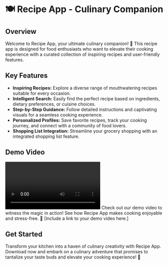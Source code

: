 # 🍽️ Recipe App - Culinary Companion

## Overview

Welcome to  Recipe App, your ultimate culinary companion! 🌟 This recipe app is designed for food enthusiasts who want to elevate their cooking experience with a curated collection of inspiring recipes and user-friendly features.

## Key Features

- **Inspiring Recipes:** Explore a diverse range of mouthwatering recipes suitable for every occasion.
- **Intelligent Search:** Easily find the perfect recipe based on ingredients, dietary preferences, or cuisine choices.
- **Step-by-Step Guidance:** Follow detailed instructions and captivating visuals for a seamless cooking experience.
- **Personalized Profiles:** Save favorite recipes, track your cooking journey, and connect with a community of food lovers.
- **Shopping List Integration:** Streamline your grocery shopping with an integrated shopping list feature.

## Demo Video
![](https://github.com/DarkPlaying/Cooking-App/blob/main/video_2023-12-06T19.03.48%5B1%5D.mp4)
Check out our demo video to witness the magic in action! See how Recipe App makes cooking enjoyable and stress-free. 🎥 [Include a link to your demo video here.]

## Get Started

Transform your kitchen into a haven of culinary creativity with Recipe App. Download now and embark on a culinary adventure that promises to tantalize your taste buds and elevate your cooking experience! 📲

